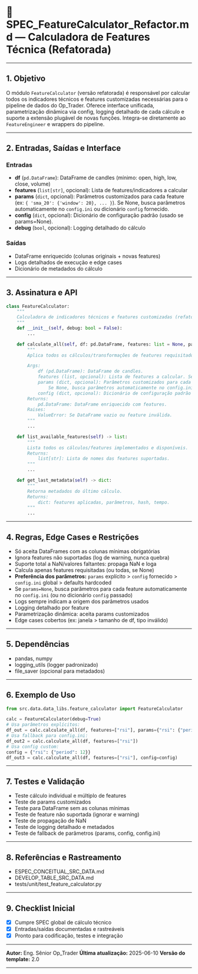 # 📄 SPEC\_FeatureCalculator\_Refactor.md — Calculadora de Features Técnica (Refatorada)

---

## 1. Objetivo

O módulo `FeatureCalculator` (versão refatorada) é responsável por calcular todos os indicadores técnicos e features customizadas necessárias para o pipeline de dados do Op\_Trader. Oferece interface unificada, parametrização dinâmica via config, logging detalhado de cada cálculo e suporte a extensão plugável de novas funções. Integra-se diretamente ao `FeatureEngineer` e wrappers do pipeline.

---

## 2. Entradas, Saídas e Interface

### Entradas

* **df** (`pd.DataFrame`): DataFrame de candles (mínimo: open, high, low, close, volume)
* **features** (`list[str]`, opcional): Lista de features/indicadores a calcular
* **params** (`dict`, opcional): Parâmetros customizados para cada feature (ex: `{ 'sma_20': {'window': 20}, ... }`). Se None, busca parâmetros automaticamente no `config.ini` ou dicionário `config` fornecido.
* **config** (`dict`, opcional): Dicionário de configuração padrão (usado se params=None).
* **debug** (`bool`, opcional): Logging detalhado do cálculo

### Saídas

* DataFrame enriquecido (colunas originais + novas features)
* Logs detalhados de execução e edge cases
* Dicionário de metadados do cálculo

---

## 3. Assinatura e API

```python
class FeatureCalculator:
    """
    Calculadora de indicadores técnicos e features customizadas (refatorada).
    """
    def __init__(self, debug: bool = False):
        ...

    def calculate_all(self, df: pd.DataFrame, features: list = None, params: dict = None, config: dict = None) -> pd.DataFrame:
        """
        Aplica todos os cálculos/transformações de features requisitados.

        Args:
            df (pd.DataFrame): DataFrame de candles.
            features (list, opcional): Lista de features a calcular. Se None, aplica todas as disponíveis.
            params (dict, opcional): Parâmetros customizados para cada feature (ex: {'sma_20': {'window': 20}}).
                Se None, busca parâmetros automaticamente no config.ini ou dicionário config fornecido.
            config (dict, opcional): Dicionário de configuração padrão (usado se params=None).
        Returns:
            pd.DataFrame: DataFrame enriquecido com features.
        Raises:
            ValueError: Se DataFrame vazio ou feature inválida.
        """
        ...

    def list_available_features(self) -> list:
        """
        Lista todos os cálculos/features implementados e disponíveis.
        Returns:
            list[str]: Lista de nomes das features suportadas.
        """
        ...

    def get_last_metadata(self) -> dict:
        """
        Retorna metadados do último cálculo.
        Returns:
            dict: features aplicadas, parâmetros, hash, tempo.
        """
        ...
```

---

## 4. Regras, Edge Cases e Restrições

* Só aceita DataFrames com as colunas mínimas obrigatórias
* Ignora features não suportadas (log de warning, nunca quebra)
* Suporte total a NaN/valores faltantes: propaga NaN e loga
* Calcula apenas features requisitadas (ou todas, se None)
* **Preferência dos parâmetros:** `params` explícito > `config` fornecido > `config.ini` global > defaults hardcoded
* Se `params=None`, busca parâmetros para cada feature automaticamente no `config.ini` (ou no dicionário `config` passado)
* Logs sempre indicam a origem dos parâmetros usados
* Logging detalhado por feature
* Parametrização dinâmica: aceita params customizados
* Edge cases cobertos (ex: janela > tamanho de df, tipo inválido)

---

## 5. Dependências

* pandas, numpy
* logging\_utils (logger padronizado)
* file\_saver (opcional para metadados)

---

## 6. Exemplo de Uso

```python
from src.data.data_libs.feature_calculator import FeatureCalculator

calc = FeatureCalculator(debug=True)
# Usa parâmetros explícitos:
df_out = calc.calculate_all(df, features=["rsi"], params={"rsi": {"period": 10}})
# Usa fallback para config.ini:
df_out2 = calc.calculate_all(df, features=["rsi"])
# Usa config custom:
config = {"rsi": {"period": 12}}
df_out3 = calc.calculate_all(df, features=["rsi"], config=config)
```

---

## 7. Testes e Validação

* Teste cálculo individual e múltiplo de features
* Teste de params customizados
* Teste para DataFrame sem as colunas mínimas
* Teste de feature não suportada (ignorar e warning)
* Teste de propagação de NaN
* Teste de logging detalhado e metadados
* Teste de fallback de parâmetros (params, config, config.ini)

---

## 8. Referências e Rastreamento

* ESPEC\_CONCEITUAL\_SRC\_DATA.md
* DEVELOP\_TABLE\_SRC\_DATA.md
* tests/unit/test\_feature\_calculator.py

---

## 9. Checklist Inicial

* [x] Cumpre SPEC global de cálculo técnico
* [x] Entradas/saídas documentadas e rastreáveis
* [x] Pronto para codificação, testes e integração

---

**Autor:** Eng. Sênior Op\_Trader
**Última atualização:** 2025-06-10
**Versão do template:** 2.0

---
